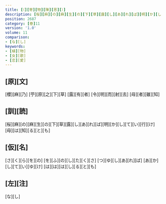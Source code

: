 ```yaml
---
title: [（][寄][物][陳][思][）]
description: [桜][麻][の][麻][生][の][下][草][露][し][あ][れ][ば][明][か][し][て][い][行][け][母][は][知][る][と][も]
position: 2687
category: [巻]11
version: '1.0'
volume: 11
comparison:
- [な][し]
keywords:
- [植][物]
- [女][歌]
- [恋][愛]
---
```


## [原][文]

[櫻][麻][乃] [苧][原][之][下][草] [露][有][者] [令][明][而][射][去] [母][者][雖][知]

## [訓][読]

[桜][麻][の][麻][生][の][下][草][露][し][あ][れ][ば][明][か][し][て][い][行][け][母][は][知][る][と][も]

## [仮][名]

[さ][く][ら][を][の] [を][ふ][の][し][た][く][さ] [つ][ゆ][し][あ][れ][ば] [あ][か][し][て][い][ゆ][け] [は][は][は][し][る][と][も]

## [左][注]

[な][し]
